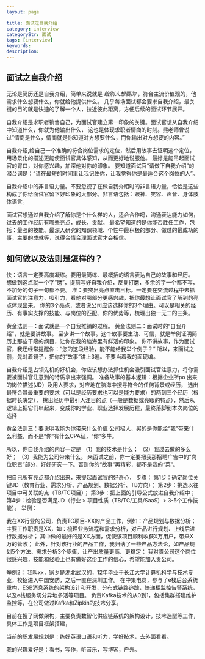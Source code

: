 ```yaml
---
layout: page

title: 面试之自我介绍
category: interview
categoryStr: 面试
tags: [interview]
keywords:
description:
---
```


## 面试之自我介绍
  无论是简历还是自我介绍，简单来说就是 *给别人想要的* ，符合主流价值观的，他需求什么想要什么，你就给他提供什么。
  几乎每场面试都会要求自我介绍，最关键的目的就是快速的了解一个人，拉近彼此距离，方便后续的面试环节展开。

  自我介绍是求职者销售自己，为面试官建立第一印象的关键。面试官想从自我介绍中知道什么，你就为他输出什么，
  这也是体现求职者情商的时刻。熊老师曾说过“情商是什么，情商就是你知道对方想要什么，而你输出对方想要的内容。”

  自我介绍,给自己一个准确的符合岗位需求的定位，然后用故事去证明这个定位，用场景化的描述更能使面试官具体感知，从而更好地说服他。
  最好是能吊起面试官的胃口，对你感兴趣，加深他对你的印象。
  要知道面试官“请做下自我介绍”的潜台词是：“请在最短的时间里让我记住你，让我觉得你是最适合这个岗位的人”。

  自我介绍中的非言语力量。不要忽视了在做自我介绍时的非言语力量，恰恰是这些构成了你给面试官留下好印象的大部分。非言语包括：眼神、笑容、声音、身体肢体语言。

  面试官想通过自我介绍了解你是个什么样的人，适合合作吗，沟通表达能力如何，过去的工作经历有哪些亮点，成长，贡献。
  最希望知道的是你能否胜任工作，包括：最强的技能、最深入研究的知识领域、个性中最积极的部分、做过的最成功的事，主要的成就等，说得合情合理面试官才会相信。

## 如何做以及法则是怎样的？
  快：语言一定要高度凝练。要用最简练、最概括的语言表达自己的故事和经历。
  想做到这点就一个字“磨”，提前写好自我介绍，反复打磨，多余的字一个都不写，不加分的句子一句都不要。
  准：要突出亮点直击目标。一定要在交流过程中去抓面试官的注意力、吸引力，看他对哪部分更感兴趣，把你最想让面试官了解到的亮点体现出来。
  你的3个亮点，或者说公司应该选择你的3个理由。可以是相关的经历、有事实支撑的技能、与岗位的匹配、你的优势等，梳理出独一无二的三条。

  黄金法则一：面试就是一个自我推销的过程。
  黄金法则二：面试时的“自我介绍”，就是要讲故事。
  至少讲一个故事。这个故事要生动、可信，就是举例证明简历上那些干瘪的纲目，让你在我的脑海里有鲜活的印象。
  你不讲故事，作为面试官，我还经常提醒你：“您的这段经验，能不能给我举个例子？”
  所以，来面试之前，先对着镜子，把你的“故事”讲上3遍。不要当着我的面现编。

  自我介绍是占领先机的好机会，你应该想办法抓住机会吸引面试官注意力，将你需要被面试官注意到的特质拿出来强调。
  准备故事的基本逻辑：根据企业所po 出来的岗位描述(JD）及用人要求，对应地在脑海中搜寻符合的任何背景或经历，
  选出最符合其最重要的要求（可以是经历要求也可以是能力要求）的两到三个经历（根据时长决定），
  挑出经历中最引人注目的点（一般是数据或亮眼的特点），然后从逻辑上把它们串起来，变成你的学业、职业选择发展历程，最终落脚到本次岗位的选择

  黄金法则三：要说明我能为你带来什么价值
  公司招人，买的是你能给“我”带来什么利益，而不是“你”有什么CPA证，“你”多牛。

  所以，你自我介绍的内容一定是
（1）我的技术是什么；
（2）我过去做的多么好；
（3）我能为公司带来什么。
 来面试之前，你一定要把我那招聘广告中的“岗位职责”部分，好好研究一下。否则你的“故事”再精彩，都不是我的“菜”。

把自己所有亮点都介绍出来，来提起面试官的好奇心，
步骤：
第1步：确定岗位关键JD（教育行业、需求分析、产品规划、数据分析、TB方向）；
第2步：挑选以往项目中可关联的点（TB/TC项目）；
第3步：把上面的引导公式放进自我介绍中；
第4步：检验是否满足JD（行业 > 项目性质（TB/TC/工具/SaaS）> 3-5个工作技能）。
举例：

我在XX行业的公司，负责TC项目-XX的产品工作，例如：产品规划与数据分析；
主要工作职责是XX，如：梳理业务流程和需求分析，对产品进行规划、上线后进行数据分析；
其中做的最好的是XX方面，促使该项目顺利收获X万用户，带来X万的营收；
此外，针对该行业的产品工作，我归纳了一些产品方法论，如产品规划5个方法、需求分析3个步骤，让产出质量更高、更稳定；
我对贵公司这个岗位很感兴趣，技能和经验上也有做好这份工作的信心，希望能加入贵公司。


举例2：
我叫xx，家乡是湖北武汉的，12年毕业于长江大学计算机科学与技术专业，校招进入中国安防，之后一直在深圳工作。
在中集电商，参与了e栈后台系统重构，ESB消息系统的架构设计和开发，分布式链路追踪，快递柜监控告警系统，以及e栈服务切分异地多活等项目。
负责Kafka技术的从0到1，包括集群搭建维护监控等，在公司做过Kafka和Zipkin的技术分享。

目前在搜了网做架构，主要负责数智化供应链系统的架构设计，技术选型等工作，具体工作是项目框架搭建，

当前的职发展规划是：练好英语口语和听力，学好技术，去外面看看。

我的兴趣爱好是：看书，写作，听音乐，写博客，户外。
